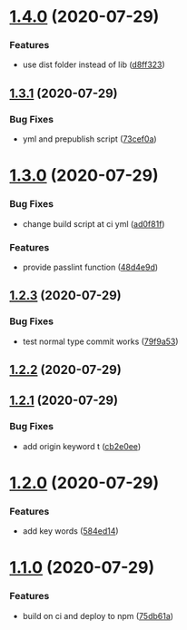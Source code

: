 # [1.4.0](https://github.com/ShangWeiTsai/npmtest/compare/v1.3.1...v1.4.0) (2020-07-29)


### Features

* use dist folder instead of lib ([d8ff323](https://github.com/ShangWeiTsai/npmtest/commit/d8ff3237e604c25742bbe6b8ea1edc566816ce0d))

## [1.3.1](https://github.com/ShangWeiTsai/npmtest/compare/v1.3.0...v1.3.1) (2020-07-29)


### Bug Fixes

* yml and prepublish script ([73cef0a](https://github.com/ShangWeiTsai/npmtest/commit/73cef0aeb894d0d7937c078619d867cd9585628f))

# [1.3.0](https://github.com/ShangWeiTsai/npmtest/compare/v1.2.3...v1.3.0) (2020-07-29)


### Bug Fixes

* change build script at ci yml ([ad0f81f](https://github.com/ShangWeiTsai/npmtest/commit/ad0f81fa7dbe13689836cf820bed494ab9ce6fbf))


### Features

* provide passlint function ([48d4e9d](https://github.com/ShangWeiTsai/npmtest/commit/48d4e9d7010847773d034478d288a792930d4a80))

## [1.2.3](https://github.com/ShangWeiTsai/npmtest/compare/v1.2.2...v1.2.3) (2020-07-29)


### Bug Fixes

* test normal type commit works ([79f9a53](https://github.com/ShangWeiTsai/npmtest/commit/79f9a53fba217b0fcd6f459476c9d889f6be579d))

## [1.2.2](https://github.com/ShangWeiTsai/npmtest/compare/v1.2.1...v1.2.2) (2020-07-29)

## [1.2.1](https://github.com/ShangWeiTsai/npmtest/compare/v1.2.0...v1.2.1) (2020-07-29)


### Bug Fixes

* add origin keyword t ([cb2e0ee](https://github.com/ShangWeiTsai/npmtest/commit/cb2e0eeb8252956c253951c03b0c60f062cda399))

# [1.2.0](https://github.com/ShangWeiTsai/npmtest/compare/v1.1.0...v1.2.0) (2020-07-29)


### Features

* add key words ([584ed14](https://github.com/ShangWeiTsai/npmtest/commit/584ed14814c7096ed0eceb7139a0ea60de66ff55))

# [1.1.0](https://github.com/ShangWeiTsai/npmtest/compare/v1.0.0...v1.1.0) (2020-07-29)


### Features

* build on ci and deploy to npm ([75db61a](https://github.com/ShangWeiTsai/npmtest/commit/75db61aab0be1dc962568a67566c9578c704f62e))
